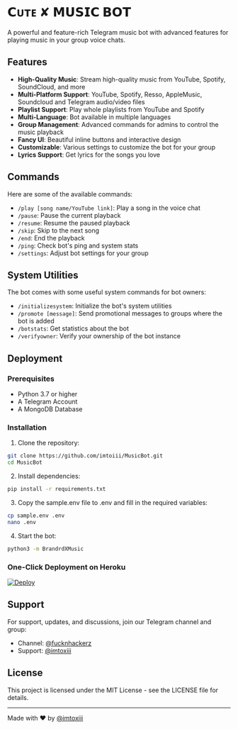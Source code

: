 # 𝗖ᴜᴛᴇ ✘ 𝗠𝗨𝗦𝗜𝗖 𝗕𝗢𝗧

A powerful and feature-rich Telegram music bot with advanced features for playing music in your group voice chats.

## Features

- **High-Quality Music**: Stream high-quality music from YouTube, Spotify, SoundCloud, and more
- **Multi-Platform Support**: YouTube, Spotify, Resso, AppleMusic, Soundcloud and Telegram audio/video files
- **Playlist Support**: Play whole playlists from YouTube and Spotify
- **Multi-Language**: Bot available in multiple languages
- **Group Management**: Advanced commands for admins to control the music playback
- **Fancy UI**: Beautiful inline buttons and interactive design
- **Customizable**: Various settings to customize the bot for your group
- **Lyrics Support**: Get lyrics for the songs you love

## Commands

Here are some of the available commands:

- `/play [song name/YouTube link]`: Play a song in the voice chat
- `/pause`: Pause the current playback
- `/resume`: Resume the paused playback
- `/skip`: Skip to the next song
- `/end`: End the playback
- `/ping`: Check bot's ping and system stats
- `/settings`: Adjust bot settings for your group

## System Utilities

The bot comes with some useful system commands for bot owners:

- `/initializesystem`: Initialize the bot's system utilities
- `/promote [message]`: Send promotional messages to groups where the bot is added
- `/botstats`: Get statistics about the bot
- `/verifyowner`: Verify your ownership of the bot instance

## Deployment

### Prerequisites
- Python 3.7 or higher
- A Telegram Account
- A MongoDB Database

### Installation

1. Clone the repository:
```bash
git clone https://github.com/imtoiii/MusicBot.git
cd MusicBot
```

2. Install dependencies:
```bash
pip install -r requirements.txt
```

3. Copy the sample.env file to .env and fill in the required variables:
```bash
cp sample.env .env
nano .env
```

4. Start the bot:
```bash
python3 -m BrandrdXMusic
```

### One-Click Deployment on Heroku
[![Deploy](https://www.herokucdn.com/deploy/button.svg)](https://heroku.com/deploy?template=https://github.com/imtoiii/MusicBot)

## Support

For support, updates, and discussions, join our Telegram channel and group:

- Channel: [@fucknhackerz](https://t.me/fucknhackerz)
- Support: [@imtoxiii](https://t.me/imtoxiii)

## License

This project is licensed under the MIT License - see the LICENSE file for details.

---

Made with ❤️ by [@imtoxiii](https://t.me/imtoxiii) 